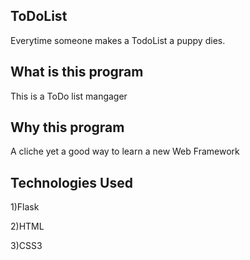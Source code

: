 ## ToDoList
Everytime someone makes a TodoList a puppy dies.

## What is this program
This is a ToDo list mangager

## Why this program
A cliche yet a good way to learn a new Web Framework

## Technologies Used
1)Flask 

2)HTML

3)CSS3

